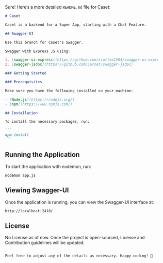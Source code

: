 Sure! Here’s a more detailed `README.md` file for Caset:

````markdown
# Caset

Caset is a backend for a Super App, starting with a Chat Feature.

## Swagger-UI

Use this branch for Caset's Swagger.

Swagger with Express JS using:

1. [swagger-ui-express](https://github.com/scottie1984/swagger-ui-express)
2. [swagger-jsdoc](https://github.com/Surnet/swagger-jsdoc)

### Getting Started

### Prerequisites

Make sure you have the following installed on your machine:

- [Node.js](https://nodejs.org/)
- [npm](https://www.npmjs.com/)

## Installation

To install the necessary packages, run:

```
npm install
```
````

## Running the Application

To start the application with nodemon, run:

```
nodemon app.js
```

## Viewing Swagger-UI

Once the application is running, you can view the Swagger-UI interface at:

```
http://localhost:2410/
```

## License

No License as of now. Once the project is open-sourced, License and Contribution guidelines will be updated.

```

Feel free to adjust any of the details as necessary. Happy coding! 🚀
```
